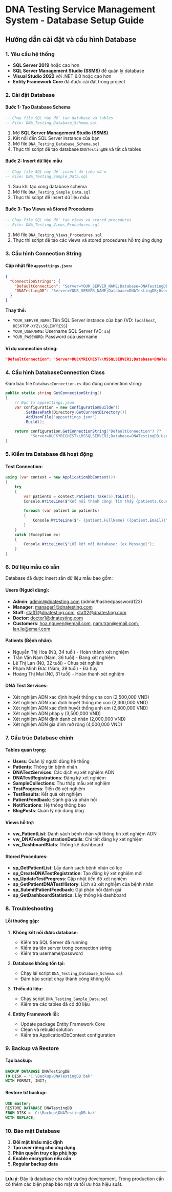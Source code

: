 # DNA Testing Service Management System - Database Setup Guide

## Hướng dẫn cài đặt và cấu hình Database

### 1. Yêu cầu hệ thống
- **SQL Server 2019** hoặc cao hơn
- **SQL Server Management Studio (SSMS)** để quản lý database
- **Visual Studio 2022** với .NET 6.0 hoặc cao hơn
- **Entity Framework Core** đã được cài đặt trong project

### 2. Cài đặt Database

#### Bước 1: Tạo Database Schema
```sql
-- Chạy file SQL này để tạo database và tables
-- File: DNA_Testing_Database_Schema.sql
```

1. Mở **SQL Server Management Studio (SSMS)**
2. Kết nối đến SQL Server instance của bạn
3. Mở file `DNA_Testing_Database_Schema.sql`
4. Thực thi script để tạo database `DNATestingDB` và tất cả tables

#### Bước 2: Insert dữ liệu mẫu
```sql
-- Chạy file SQL này để insert dữ liệu mẫu
-- File: DNA_Testing_Sample_Data.sql
```

1. Sau khi tạo xong database schema
2. Mở file `DNA_Testing_Sample_Data.sql`
3. Thực thi script để insert dữ liệu mẫu

#### Bước 3: Tạo Views và Stored Procedures
```sql
-- Chạy file SQL này để tạo views và stored procedures
-- File: DNA_Testing_Views_Procedures.sql
```

1. Mở file `DNA_Testing_Views_Procedures.sql`
2. Thực thi script để tạo các views và stored procedures hỗ trợ ứng dụng

### 3. Cấu hình Connection String

#### Cập nhật file `appsettings.json`:
```json
{
  "ConnectionStrings": {
    "DefaultConnection": "Server=YOUR_SERVER_NAME;Database=DNATestingDB;User Id=YOUR_USERNAME;Password=YOUR_PASSWORD;TrustServerCertificate=True;",
    "DNATestingDB": "Server=YOUR_SERVER_NAME;Database=DNATestingDB;User Id=YOUR_USERNAME;Password=YOUR_PASSWORD;TrustServerCertificate=True;"
  }
}
```

**Thay thế:**
- `YOUR_SERVER_NAME`: Tên SQL Server instance của bạn (VD: `localhost`, `DESKTOP-XYZ\\SQLEXPRESS`)
- `YOUR_USERNAME`: Username SQL Server (VD: `sa`)
- `YOUR_PASSWORD`: Password của username

#### Ví dụ connection string:
```json
"DefaultConnection": "Server=DUCKYRICHEST\\MSSQLSERVER1;Database=DNATestingDB;User Id=sa;Password=12345;TrustServerCertificate=True;"
```

### 4. Cấu hình DatabaseConnection Class

Đảm bảo file `DatabaseConnection.cs` đọc đúng connection string:

```csharp
public static string GetConnectionString()
{
    // Đọc từ appsettings.json
    var configuration = new ConfigurationBuilder()
        .SetBasePath(Directory.GetCurrentDirectory())
        .AddJsonFile("appsettings.json")
        .Build();
        
    return configuration.GetConnectionString("DefaultConnection") ?? 
           "Server=DUCKYRICHEST\\MSSQLSERVER1;Database=DNATestingDB;User Id=sa;Password=12345;TrustServerCertificate=True;";
}
```

### 5. Kiểm tra Database đã hoạt động

#### Test Connection:
```csharp
using (var context = new ApplicationDbContext())
{
    try
    {
        var patients = context.Patients.Take(5).ToList();
        Console.WriteLine($"Kết nối thành công! Tìm thấy {patients.Count} bệnh nhân.");
        
        foreach (var patient in patients)
        {
            Console.WriteLine($"- {patient.FullName} ({patient.Email})");
        }
    }
    catch (Exception ex)
    {
        Console.WriteLine($"Lỗi kết nối database: {ex.Message}");
    }
}
```

### 6. Dữ liệu mẫu có sẵn

Database đã được insert sẵn dữ liệu mẫu bao gồm:

#### Users (Người dùng):
- **Admin**: admin@dnatesting.com (admin/hashedpassword123)
- **Manager**: manager1@dnatesting.com
- **Staff**: staff1@dnatesting.com, staff2@dnatesting.com
- **Doctor**: doctor1@dnatesting.com
- **Customers**: hoa.nguyen@email.com, nam.tran@email.com, lan.le@email.com

#### Patients (Bệnh nhân):
- Nguyễn Thị Hoa (Nữ, 34 tuổi) - Hoàn thành xét nghiệm
- Trần Văn Nam (Nam, 36 tuổi) - Đang xét nghiệm  
- Lê Thị Lan (Nữ, 32 tuổi) - Chưa xét nghiệm
- Phạm Minh Đức (Nam, 39 tuổi) - Đã hủy
- Hoàng Thị Mai (Nữ, 31 tuổi) - Hoàn thành xét nghiệm

#### DNA Test Services:
- Xét nghiệm ADN xác định huyết thống cha con (2,500,000 VND)
- Xét nghiệm ADN xác định huyết thống mẹ con (2,300,000 VND)
- Xét nghiệm ADN xác định huyết thống anh em (2,800,000 VND)
- Xét nghiệm ADN pháp y (3,500,000 VND)
- Xét nghiệm ADN định danh cá nhân (2,000,000 VND)
- Xét nghiệm ADN gia đình mở rộng (4,000,000 VND)

### 7. Cấu trúc Database chính

#### Tables quan trọng:
- **Users**: Quản lý người dùng hệ thống
- **Patients**: Thông tin bệnh nhân
- **DNATestServices**: Các dịch vụ xét nghiệm ADN
- **DNATestRegistrations**: Đăng ký xét nghiệm
- **SampleCollections**: Thu thập mẫu xét nghiệm
- **TestProgress**: Tiến độ xét nghiệm
- **TestResults**: Kết quả xét nghiệm
- **PatientFeedback**: Đánh giá và phản hồi
- **Notifications**: Hệ thống thông báo
- **BlogPosts**: Quản lý nội dung blog

#### Views hỗ trợ:
- **vw_PatientList**: Danh sách bệnh nhân với thông tin xét nghiệm ADN
- **vw_DNATestRegistrationDetails**: Chi tiết đăng ký xét nghiệm
- **vw_DashboardStats**: Thống kê dashboard

#### Stored Procedures:
- **sp_GetPatientList**: Lấy danh sách bệnh nhân có lọc
- **sp_CreateDNATestRegistration**: Tạo đăng ký xét nghiệm mới
- **sp_UpdateTestProgress**: Cập nhật tiến độ xét nghiệm
- **sp_GetPatientDNATestHistory**: Lịch sử xét nghiệm của bệnh nhân
- **sp_SubmitPatientFeedback**: Gửi phản hồi đánh giá
- **sp_GetDashboardStatistics**: Lấy thống kê dashboard

### 8. Troubleshooting

#### Lỗi thường gặp:

1. **Không kết nối được database:**
   - Kiểm tra SQL Server đã running
   - Kiểm tra tên server trong connection string
   - Kiểm tra username/password

2. **Database không tồn tại:**
   - Chạy lại script `DNA_Testing_Database_Schema.sql`
   - Đảm bảo script chạy thành công không lỗi

3. **Thiếu dữ liệu:**
   - Chạy script `DNA_Testing_Sample_Data.sql`
   - Kiểm tra các tables đã có dữ liệu

4. **Entity Framework lỗi:**
   - Update package Entity Framework Core
   - Clean và rebuild solution
   - Kiểm tra ApplicationDbContext configuration

### 9. Backup và Restore

#### Tạo backup:
```sql
BACKUP DATABASE DNATestingDB 
TO DISK = 'C:\Backup\DNATestingDB.bak'
WITH FORMAT, INIT;
```

#### Restore từ backup:
```sql
USE master;
RESTORE DATABASE DNATestingDB 
FROM DISK = 'C:\Backup\DNATestingDB.bak'
WITH REPLACE;
```

### 10. Bảo mật Database

1. **Đổi mật khẩu mặc định**
2. **Tạo user riêng cho ứng dụng**
3. **Phân quyền truy cập phù hợp**
4. **Enable encryption nếu cần**
5. **Regular backup data**

---

**Lưu ý**: Đây là database cho môi trường development. Trong production cần có thêm các biện pháp bảo mật và tối ưu hóa hiệu suất.

